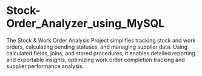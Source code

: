 # Stock-Order_Analyzer_using_MySQL
The Stock &amp; Work Order Analysis Project simplifies tracking stock and work orders, calculating pending statuses, and managing supplier data. Using calculated fields, joins, and stored procedures, it enables detailed reporting and exportable insights, optimizing work order completion tracking and supplier performance analysis.
